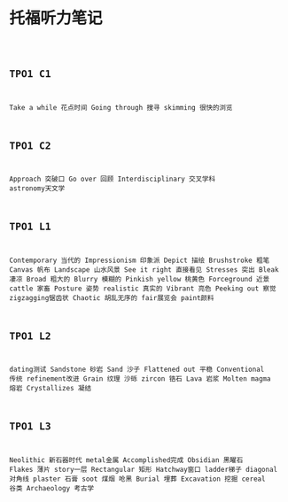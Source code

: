 # 托福听力笔记

<code>
  
## TPO1 C1

Take a  while 花点时间
Going through 搜寻
skimming 很快的浏览

## TPO1 C2

Approach 突破口
Go over 回顾
Interdisciplinary 交叉学科
astronomy天文学


## TPO1 L1

Contemporary 当代的
Impressionism 印象派
Depict 描绘
Brushstroke  粗笔
Canvas 帆布
Landscape 山水风景
See it right 直接看见
Stresses 突出
Bleak 凄凉
Broad 粗大的
Blurry 模糊的
Pinkish yellow 桃黄色
Forceground 近景
cattle 家畜
Posture 姿势
realistic 真实的
Vibrant 亮色
Peeking out 察觉
zigzagging锯齿状
Chaotic 胡乱无序的
fair展览会
paint颜料

## TPO1 L2

dating测试
Sandstone 砂岩
Sand 沙子
Flattened  out 平稳
Conventional 传统
refinement改进
Grain 纹理 沙砾
zircon 锆石
Lava 岩浆
Molten magma 熔岩
Crystallizes 凝结

## TPO1 L3

Neolithic 新石器时代
metal金属
Accomplished完成
Obsidian 黑曜石
Flakes 薄片
story一层
Rectangular 矩形
Hatchway窗口
ladder梯子
diagonal 对角线
plaster 石膏
soot 煤烟 呛黑
Burial 埋葬
Excavation 挖掘
cereal 谷类
Archaeology 考古学

</code>




